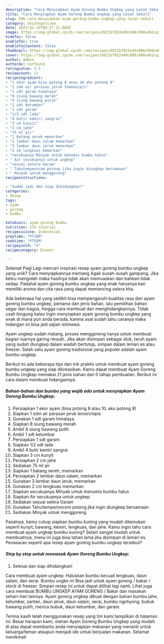 ```yaml
---
description: "Cara Menyiapkan Ayam Goreng Bumbu Ungkep yang Lezat Sekali"
title: "Cara Menyiapkan Ayam Goreng Bumbu Ungkep yang Lezat Sekali"
slug: 586-cara-menyiapkan-ayam-goreng-bumbu-ungkep-yang-lezat-sekali
category: Uncategorized
date: 2023-01-16T08:27:11.889Z
image: https://img-global.cpcdn.com/recipes/d921bf922e49c988/680x482cq70/ayam-goreng-bumbu-ungkep-foto-resep-utama.jpg
hideToc: false
enableToc: true
enableTocContent: false
thumbnail: https://img-global.cpcdn.com/recipes/d921bf922e49c988/680x482cq70/ayam-goreng-bumbu-ungkep-foto-resep-utama.jpg
cover: https://img-global.cpcdn.com/recipes/d921bf922e49c988/680x482cq70/ayam-goreng-bumbu-ungkep-foto-resep-utama.jpg
author: Admin
authorAv: notfound
ratingvalue: 3.5
reviewcount: 11
recipeingredient:
- "1 ekor ayam bisa potong 8 atau 10 aku potong 8"
- "1 sdm air perasan jeruk lemonnipis"
- "1 sdt garam himalaya"
- "8 siung bawang merah"
- "4 siung bawang putih"
- "1 sdt ketumbar"
- "1 sdt garam"
- "1/2 sdt lada"
- "4 butir kemiri sangrai"
- "3 cm kunyit"
- "2 cm jahe"
- "75 ml air"
- "1 batang sereh memarkan"
- "2 lembar daun salam memarkan"
- "3 lembar daun jeruk memarkan"
- "2 cm lengkuas memarkan"
- "secukupnya Minyak untuk menumis bumbu halus"
- " Air secukupnya untuk ungkep"
- "sesuai selera Garam"
- " Tahutempeoncom potong jika ingin diungkep bersamaan"
- " Minyak untuk menggoreng"
recipeinstructions:

- "Sudah jadi dan siap dihidangkan!"
categories:
- Resep
tags:
- ayam
- goreng
- bumbu

katakunci: ayam goreng bumbu 
nutrition: 175 calories
recipecuisine: Indonesian
preptime: "PT16M"
cooktime: "PT55M"
recipeyield: "4"
recipecategory: Dinner

---
```



Selamat Pagi Lagi mencari inspirasi resep ayam goreng bumbu ungkep yang unik? Cara menyiapkannya memang Agak susah-susah gampang. Jika keliru mengolah maka hasilnya tidak akan memuaskan dan bahkan tidak sedap. Padahal ayam goreng bumbu ungkep yang enak harusnya kan memiliki aroma dan cita rasa yang dapat memancing selera kita.


Ada beberapa hal yang sedikit bisa mempengaruhi kualitas rasa dari ayam goreng bumbu ungkep, pertama dari jenis bahan, lalu pemilihan bahan segar dan bagus, hingga cara membuat dan menghidangkannya. Tidak usah bingung kalau ingin menyiapkan ayam goreng bumbu ungkep yang enak di mana pun anda berada, karena asal sudah tahu caranya maka hidangan ini bisa jadi sajian istimewa.

Ayam ungkep sudah matang, proses menggoreng hanya untuk membuat bagian luarnya garing renyah. Jika akan disimpan sebagai stok, taruh ayam yang sudah diungkep dalam wadah bertutup, simpan dalam lemari es atau freezer. Salah satu ayam goreng tradisional yang populer adalah ayam bumbu ungkep.


Berikut ini ada beberapa tips dan trik praktis untuk membuat ayam goreng bumbu ungkep yang siap dikreasikan. Kamu dapat membuat Ayam Goreng Bumbu Ungkep memakai 21 jenis bahan dan 0 tahap pembuatan. Berikut ini cara dalam membuat hidangannya.

<!--inarticleads1-->

##### Bahan-bahan dan bumbu yang wajib ada untuk menyiapkan Ayam Goreng Bumbu Ungkep:

1. Persiapkan 1 ekor ayam (bisa potong 8 atau 10, aku potong 8)
1. Siapkan 1 sdm air perasan jeruk lemon/nipis
1. Gunakan 1 sdt garam himalaya
1. Siapkan 8 siung bawang merah
1. Ambil 4 siung bawang putih
1. Ambil 1 sdt ketumbar
1. Persiapkan 1 sdt garam
1. Siapkan 1/2 sdt lada
1. Ambil 4 butir kemiri sangrai
1. Siapkan 3 cm kunyit
1. Persiapkan 2 cm jahe
1. Sediakan 75 ml air
1. Siapkan 1 batang sereh, memarkan
1. Persiapkan 2 lembar daun salam, memarkan
1. Gunakan 3 lembar daun jeruk, memarkan
1. Gunakan 2 cm lengkuas memarkan
1. Siapkan secukupnya Minyak untuk menumis bumbu halus
1. Siapkan  Air secukupnya untuk ungkep
1. Sediakan sesuai selera Garam
1. Gunakan  Tahu/tempe/oncom potong jika ingin diungkep bersamaan
1. Sediakan  Minyak untuk menggoreng


Pasalnya, kamu cukup siapkan bumbu kuning yang mudah ditemukan seperti kunyit, bawang, kemiri, lengkuas, dan jahe. Kamu ingin tahu cara membuat ayam ungkep bumbu kuning? Selain sangat mudah untuk membuatnya, menu ini juga bisa tahan lama jika disimpan di lemari es. Penasaran seperti apa resep ayam goreng bumbu ungkep tersebut? 

<!--inarticleads2-->

##### Step by step untuk memasak Ayam Goreng Bumbu Ungkep:


1. Selesai dan siap dihidangkan!

Cara membuat ayam ungkep: Haluskan bumbu kecuali lengkuas, daun salam, dan serai. Bumbu ungke ini Bisa jadi untuk ayam goreng / bakar / stock di freezer. Simpan resep ini untuk dapat dilihat lagi nanti. Lihat juga cara membuat BUMBU UNGKEP AYAM GORENG / Bakar dan masakan sehari-hari lainnya. Ayam goreng ungkep dibuat dengan bahan bumbu jahe, ketumbar, santan, daun jeruk, daun salam, serai, bumbu ngohyong, bubuk bawang putih, merica bubuk, daun ketumbar, dan garam. 

Terima kasih telah menggunakan resep yang tim kami tampilkan di halaman ini. Besar harapan kami, olahan Ayam Goreng Bumbu Ungkep yang mudah di atas dapat membantu anda menyiapkan makanan yang menarik untuk keluarga/teman ataupun menjadi ide untuk berjualan makanan. Selamat menikmati
